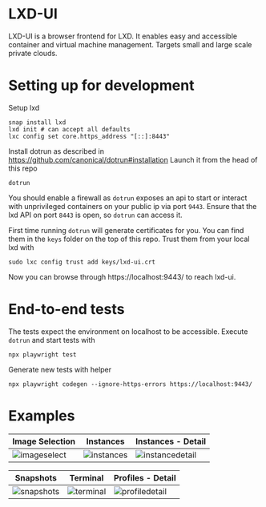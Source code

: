 # LXD-UI

LXD-UI is a browser frontend for LXD. It enables easy and accessible container and virtual machine management.
Targets small and large scale private clouds.

# Setting up for development

Setup lxd

    snap install lxd
    lxd init # can accept all defaults
    lxc config set core.https_address "[::]:8443"

Install dotrun as described in https://github.com/canonical/dotrun#installation Launch it from the head of this repo

    dotrun

You should enable a firewall as `dotrun` exposes an api to start or interact with unprivileged containers on your public
ip via port `9443`. Ensure that the lxd API on port `8443` is open, so `dotrun` can access it.

First time running `dotrun` will generate certificates for you. You can find them in the `keys` folder on the top of
this repo. Trust them from your local lxd with

    sudo lxc config trust add keys/lxd-ui.crt

Now you can browse through https://localhost:9443/ to reach lxd-ui.

# End-to-end tests

The tests expect the environment on localhost to be accessible. Execute `dotrun` and start tests with

    npx playwright test

Generate new tests with helper

    npx playwright codegen --ignore-https-errors https://localhost:9443/
    
# Examples

| Image Selection | Instances | Instances - Detail |
|--|--|--|
| ![imageselect](https://user-images.githubusercontent.com/45884264/216782621-54fa4b6e-84b0-4854-bb38-187eea6a9071.png) | ![instances](https://user-images.githubusercontent.com/1155472/217049612-945199f0-218f-40d8-8920-145748e71566.png) | ![instancedetail](https://user-images.githubusercontent.com/45884264/217056145-b06177b3-d96d-47ab-827f-5174f10ab8a4.png) |

| Snapshots | Terminal | Profiles - Detail |
|--|--|--|
| ![snapshots](https://user-images.githubusercontent.com/45884264/217056175-8f4abde0-c371-4dd1-862b-c73d2f594337.png) | ![terminal](https://user-images.githubusercontent.com/45884264/217056195-919372ee-aab2-44f3-b1d3-267c517fa5af.png) | ![profiledetail](https://user-images.githubusercontent.com/45884264/217056232-0297eeb0-0682-4d81-8485-d8fad487410b.png) |
